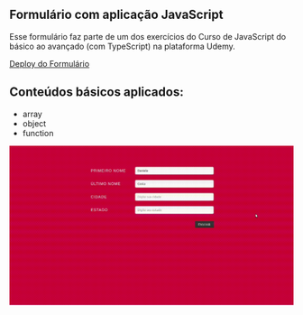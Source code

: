 ## Formulário com aplicação JavaScript

<p> Esse formulário faz parte de um dos exercícios do Curso de JavaScript do básico ao avançado (com TypeScript) na plataforma Udemy. </p>


[Deploy do Formulário](https://formulario-javascript.vercel.app/)


## Conteúdos básicos aplicados:

- array
- object
- function

![](deploy.gif)




